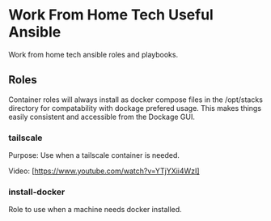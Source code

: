 # Work From Home Tech Useful Ansible
Work from home tech ansible roles and playbooks.

## Roles

Container roles will always install as docker compose files in the /opt/stacks directory for compatability with dockage prefered usage. This makes things easily consistent and accessible from the Dockage GUI.

### tailscale

Purpose: Use when a tailscale container is needed.

Video: [https://www.youtube.com/watch?v=YTjYXii4WzI]

### install-docker

Role to use when a machine needs docker installed.